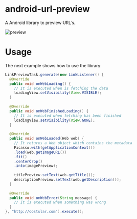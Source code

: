 # android-url-preview
A Android library to preview URL's.

![preview](https://raw.githubusercontent.com/costular/android-url-preview/master/preview.png "Preview")


# Usage
The next example shows how to use the library

```java
LinkPreviewTask.generate(new LinkListener() {
  @Override
  public void onWebLoading() {
    // It is executed when is fetching the data
    loadingView.setVisibility(View.VISIBLE);
  }
  
  @Override
  public void onWebFinishedLoading() {
    // It is executed when fetching has been finished
    loadingView.setVisibility(View.GONE);
  }
  
  @Override
  public void onWebLoaded(Web web) {
    // It returns a Web object which contains the metadata
    Picasso.with(getApplicationContext())
    .load(web.getImageURL())
    .fit()
    .centerCrop()
    .into(imagePreview);
    
    titlePreview.setText(web.getTitle());
    descriptionPreview.setText(web.getDescription());
  }
  
  @Override
  public void onWebError(String message) {
    // It is executed when something was wrong
  }
}, "http://costular.com").execute();
```
